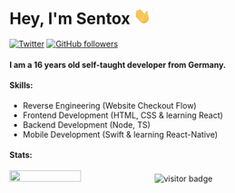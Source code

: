# Hey, I'm Sentox <img src="https://raw.githubusercontent.com/ABSphreak/ABSphreak/master/gifs/Hi.gif" width="30px"></h2>
[![Twitter](https://img.shields.io/badge/-Twitter-222222?style=flat-square&logo=twitter&logoColor=white&link=https://twitter.com/sentoxaio)](https://twitter.com/sentoxaio)
[![GitHub followers](https://img.shields.io/github/followers/sentoxaio.svg?style=social&label=Follow)](https://github.com/SentoxAIO)

#### I am a 16 years old self-taught developer from Germany.

#### Skills: 
- Reverse Engineering (Website Checkout Flow)
- Frontend Development (HTML, CSS & learning React)
- Backend Development (Node, TS)
- Mobile Development (Swift & learning React-Native)

#### Stats: 
<img src="https://github-readme-stats.vercel.app/api?username=sentoxaio&count_private=true&show_icons=true&theme=graywhite&hide=issues" width="50%" height="50%" />
<img src="https://visitor-badge.laobi.icu/badge?page_id=sentoxaio" alt="visitor badge"/>       

